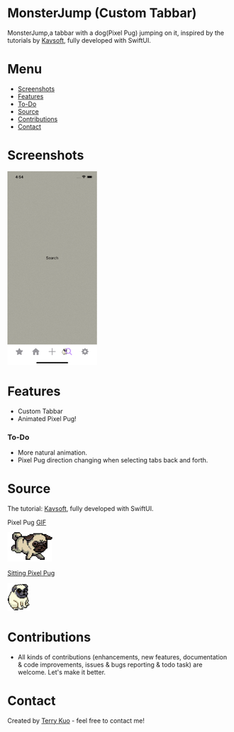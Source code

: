 # MonsterJump (Custom Tabbar)

MonsterJump,a tabbar with a dog(Pixel Pug) jumping on it, inspired by the tutorials by [Kavsoft](https://www.youtube.com/channel/UCsuV4MRk_aB291SrchUVb4w), fully developed with SwiftUI.


# Menu
* [Screenshots](#screenshots)
* [Features](#features)
* [To-Do](#to-do)
* [Source](#source)
* [Contributions](#contributions)
* [Contact](#contact)


# Screenshots

<img src= "ReadmeSources/pixelpugjumping.gif" width = 40% height = 40%> 

# Features

* Custom Tabbar
* Animated Pixel Pug!

### To-Do
* More natural animation.
* Pixel Pug direction changing when selecting tabs back and forth.


# Source
The tutorial: [Kavsoft](https://www.youtube.com/channel/UCsuV4MRk_aB291SrchUVb4w), fully developed with SwiftUI.

Pixel Pug [GIF](https://tenor.com/view/pug-run-pixel-transparent-dog-gif-15586664)

<img src= "ReadmeSources/jumpingpixelpug.png" width = 20% height = 20%> 

[Sitting Pixel Pug](https://www.nicepng.com/ourpic/u2y3a9u2a9y3q8a9_pixel-pug-pugs-puppydogpals-puppydogpalsrolly-master-pokeball/)

<img src= "ReadmeSources/sittingpixelpug.png" width = 10% height = 10%> 


# Contributions

* All kinds of contributions (enhancements, new features, documentation & code improvements, issues & bugs reporting & todo task) are welcome. Let's make it better.

# Contact
Created by [Terry Kuo](https://twitter.com/ArgonYoYo) - feel free to contact me!
